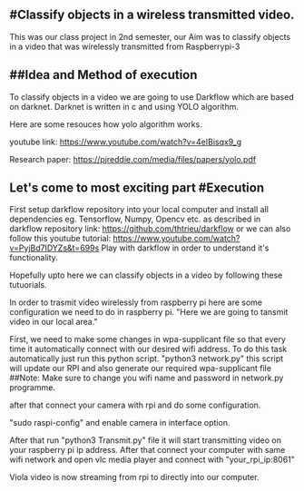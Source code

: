 #Classify objects in a wireless transmitted video.
---
This was our class project in 2nd semester,
our Aim was to classify objects in a video that was wirelessly transmitted from Raspberrypi-3

##Idea and Method of execution
---
To classify objects in a video we are going to use Darkflow which are based on darknet. Darknet is written in c and using YOLO algorithm.

Here are some resouces how yolo algorithm works.

youtube link: https://www.youtube.com/watch?v=4eIBisqx9_g

Research paper: https://pjreddie.com/media/files/papers/yolo.pdf



Let's come to most exciting part 
#Execution
---
First setup darkflow repository into your local computer and install all dependencies eg. Tensorflow, Numpy, Opencv etc. as described in darkflow repository link: https://github.com/thtrieu/darkflow
or we can also follow this youtube tutorial: https://www.youtube.com/watch?v=PyjBd7IDYZs&t=699s
Play with darkflow in order to understand it's functionality.

Hopefully upto here we can classify objects in a video by following these tutuorials.

In order to trasmit video wirelessly from raspberry pi here are some configuration we need to do in raspberry pi.
"Here we are going to tansmit video in our local area."


First, we need to make some changes in wpa-supplicant file so that every time it automatically connect with our desired wifi address.
To do this task automatically just run this python script.
"python3 network.py"
this script will update our RPI and also generate our required wpa-supplicant file
##Note: Make sure to change you wifi name and password in network.py programme.

after that connect your camera with rpi and do some configuration.

"sudo raspi-config"
and enable camera in interface option.

After that run
"python3 Transmit.py" file
 it will start transmitting video on your raspberry pi ip address.
After that connect your computer with same wifi network and open vlc media player and connect with "your_rpi_ip:8061"

Viola video is now streaming from rpi to directly into our computer.




